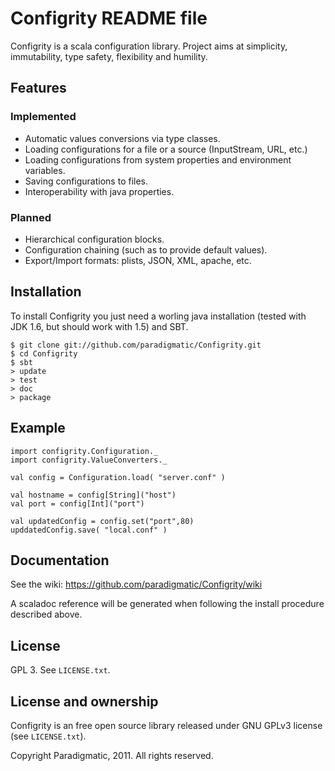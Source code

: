 # Configrity README file #

Configrity is a scala configuration library. Project aims at
simplicity, immutability, type safety, flexibility and humility.

## Features ##

### Implemented ###

  - Automatic values conversions via type classes.
  - Loading configurations for a file or a source (InputStream, URL, etc.)
  - Loading configurations from system properties and environment variables.
  - Saving configurations to files.
  - Interoperability with java properties.

### Planned ###

  - Hierarchical configuration blocks.
  - Configuration chaining (such as to provide default values).
  - Export/Import formats: plists, JSON, XML, apache, etc.

## Installation ##

To install Configrity you just need a worling java installation (tested with
JDK 1.6, but should work with 1.5) and SBT.

    $ git clone git://github.com/paradigmatic/Configrity.git
    $ cd Configrity
    $ sbt
    > update
    > test
    > doc
    > package

## Example ##

    import configrity.Configuration._
    import configrity.ValueConverters._
    
    val config = Configuration.load( "server.conf" )

    val hostname = config[String]("host")
    val port = config[Int]("port")

    val updatedConfig = config.set("port",80)
    upddatedConfig.save( "local.conf" )	

## Documentation ##

See the wiki: <https://github.com/paradigmatic/Configrity/wiki>

A scaladoc reference will be generated when following the install procedure described above.


## License ##

GPL 3. See `LICENSE.txt`.

## License and ownership ##

Configrity is an free open source library released under GNU GPLv3 license (see `LICENSE.txt`).

Copyright Paradigmatic, 2011. All rights reserved.